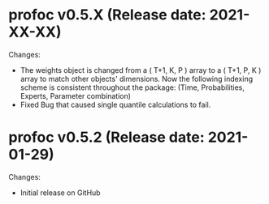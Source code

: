 profoc v0.5.X (Release date: 2021-XX-XX)
==============

Changes:

* The weights object is changed from a ( T+1, K, P ) array to a ( T+1, P, K ) array to match other objects' dimensions. Now the following indexing scheme is consistent throughout the package: (Time, Probabilities, Experts, Parameter combination)
* Fixed Bug that caused single quantile calculations to fail.

profoc v0.5.2 (Release date: 2021-01-29)
==============

Changes:

* Initial release on GitHub
